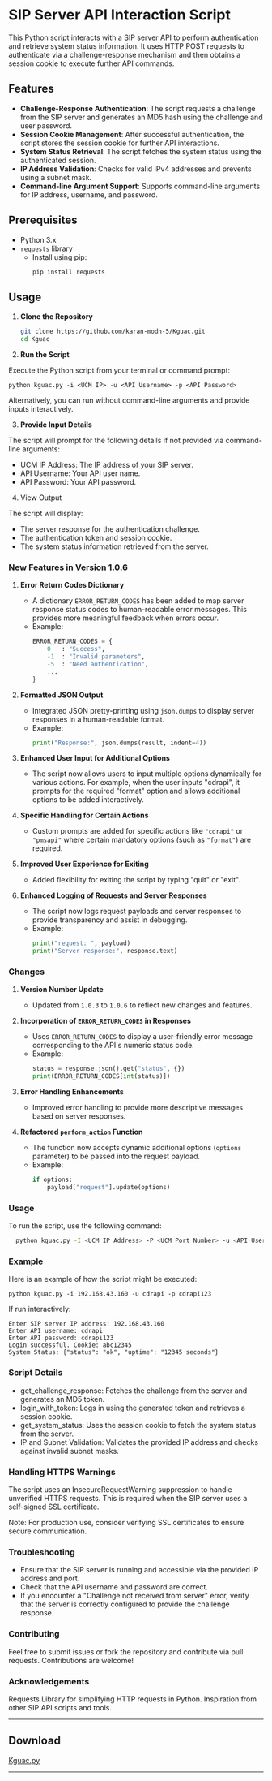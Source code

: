 # SIP Server API Interaction Script

This Python script interacts with a SIP server API to perform authentication and retrieve system status information. It uses HTTP POST requests to authenticate via a challenge-response mechanism and then obtains a session cookie to execute further API commands.

## Features

- **Challenge-Response Authentication**: The script requests a challenge from the SIP server and generates an MD5 hash using the challenge and user password.
- **Session Cookie Management**: After successful authentication, the script stores the session cookie for further API interactions.
- **System Status Retrieval**: The script fetches the system status using the authenticated session.
- **IP Address Validation**: Checks for valid IPv4 addresses and prevents using a subnet mask.
- **Command-line Argument Support**: Supports command-line arguments for IP address, username, and password.

## Prerequisites

- Python 3.x
- `requests` library
  - Install using pip: 
    ```sh
    pip install requests
    ```

## Usage

1. **Clone the Repository**

   ```sh
   git clone https://github.com/karan-modh-5/Kguac.git
   cd Kguac

2. **Run the Script**

Execute the Python script from your terminal or command prompt:

    python kguac.py -i <UCM IP> -u <API Username> -p <API Password>
Alternatively, you can run without command-line arguments and provide inputs interactively.

3. **Provide Input Details**

The script will prompt for the following details if not provided via command-line arguments:

- UCM IP Address: The IP address of your SIP server.
- API Username: Your API user name.
- API Password: Your API password.

4. View Output

The script will display:

- The server response for the authentication challenge.
- The authentication token and session cookie.
- The system status information retrieved from the server.

### New Features in Version 1.0.6

1. **Error Return Codes Dictionary**
   - A dictionary `ERROR_RETURN_CODES` has been added to map server response status codes to human-readable error messages. This provides more meaningful feedback when errors occur.
   - Example:
     ```python
     ERROR_RETURN_CODES = {
         0   : "Success",
         -1  : "Invalid parameters",
         -5  : "Need authentication",
         ...
     }
     ```

2. **Formatted JSON Output**
   - Integrated JSON pretty-printing using `json.dumps` to display server responses in a human-readable format.
   - Example:
     ```python
     print("Response:", json.dumps(result, indent=4))
     ```

3. **Enhanced User Input for Additional Options**
   - The script now allows users to input multiple options dynamically for various actions. For example, when the user inputs "cdrapi", it prompts for the required "format" option and allows additional options to be added interactively.

4. **Specific Handling for Certain Actions**
   - Custom prompts are added for specific actions like `"cdrapi"` or `"pmsapi"` where certain mandatory options (such as `"format"`) are required.

5. **Improved User Experience for Exiting**
   - Added flexibility for exiting the script by typing "quit" or "exit".

6. **Enhanced Logging of Requests and Server Responses**
   - The script now logs request payloads and server responses to provide transparency and assist in debugging.
   - Example:
     ```python
     print("request: ", payload)
     print("Server response:", response.text)
     ```

### Changes

1. **Version Number Update**
   - Updated from `1.0.3` to `1.0.6` to reflect new changes and features.

2. **Incorporation of `ERROR_RETURN_CODES` in Responses**
   - Uses `ERROR_RETURN_CODES` to display a user-friendly error message corresponding to the API's numeric status code.
   - Example:
     ```python
     status = response.json().get("status", {})
     print(ERROR_RETURN_CODES[int(status)])
     ```

3. **Error Handling Enhancements**
   - Improved error handling to provide more descriptive messages based on server responses.

4. **Refactored `perform_action` Function**
   - The function now accepts dynamic additional options (`options` parameter) to be passed into the request payload.
   - Example:
     ```python
     if options:
         payload["request"].update(options)
     ```

### Usage

To run the script, use the following command:

  ```bash
    python kguac.py -I <UCM IP Address> -P <UCM Port Number> -u <API Username> -p <API Password>
  ```

### Example
Here is an example of how the script might be executed:

    python kguac.py -i 192.168.43.160 -u cdrapi -p cdrapi123
If run interactively:

    Enter SIP server IP address: 192.168.43.160
    Enter API username: cdrapi
    Enter API password: cdrapi123
    Login successful. Cookie: abc12345
    System Status: {"status": "ok", "uptime": "12345 seconds"}
### Script Details
- get_challenge_response: Fetches the challenge from the server and generates an MD5 token.
- login_with_token: Logs in using the generated token and retrieves a session cookie.
- get_system_status: Uses the session cookie to fetch the system status from the server.
- IP and Subnet Validation: Validates the provided IP address and checks against invalid subnet masks.

### Handling HTTPS Warnings
The script uses an InsecureRequestWarning suppression to handle unverified HTTPS requests. This is required when the SIP server uses a self-signed SSL certificate.

Note: For production use, consider verifying SSL certificates to ensure secure communication.

### Troubleshooting
- Ensure that the SIP server is running and accessible via the provided IP address and port.
- Check that the API username and password are correct.
- If you encounter a "Challenge not received from server" error, verify that the server is correctly configured to provide the challenge response.

### Contributing
Feel free to submit issues or fork the repository and contribute via pull requests. Contributions are welcome!

### Acknowledgements
Requests Library for simplifying HTTP requests in Python.
Inspiration from other SIP API scripts and tools.

---

## Download
[Kguac.py](https://karan-modh.tech/download/kguac.py)

---
